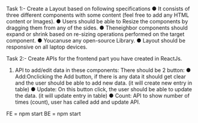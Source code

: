  Task 1:- Create a Layout based on following specifications
 ● It consists of three different components with some content (feel free to
 add any HTML content or Images).
 ● Users should be able to Resize the components by dragging them from
 any of the sides.
 ● Theneighbor components should expand or shrink based on re-sizing
 operations performed on the target component.
 ● Youcanuse any open-source Library.
 ● Layout should be responsive on all laptop devices.

Task 2:- Create APIs for the frontend part you have created in
 ReactJs.
 1. API to add/edit data in these components:
 There should be 2 button:
● Add:Onclicking the Add button, if there is any data it
 should get clear and the user should be able to add new
 data. (it will create new entry in table)
 ● Update: On this button click, the user should be able to
 update the data. (it will update entry in table)
 ● Count: API to show number of times (count), user has
 called add and update API.


FE = npm start
BE = npm start
